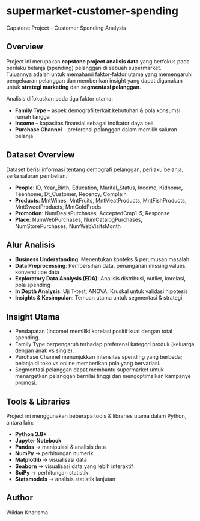 # supermarket-customer-spending
Capstone Project - Customer Spending Analysis

## Overview
Project ini merupakan **capstone project analisis data** yang berfokus pada perilaku belanja (spending) pelanggan di sebuah supermarket.  
Tujuannya adalah untuk memahami faktor-faktor utama yang memengaruhi pengeluaran pelanggan dan memberikan insight yang dapat digunakan untuk **strategi marketing** dan **segmentasi pelanggan**.

Analisis difokuskan pada tiga faktor utama:  
- **Family Type** – aspek demografi terkait kebutuhan & pola konsumsi rumah tangga  
- **Income** – kapasitas finansial sebagai indikator daya beli  
- **Purchase Channel** – preferensi pelanggan dalam memilih saluran belanja  

## Dataset Overview
Dataset berisi informasi tentang demografi pelanggan, perilaku belanja, serta saluran pembelian.
- **People**:
ID, Year_Birth, Education, Marital_Status, Income, Kidhome, Teenhome, Dt_Customer, Recency, Complain
- **Products**:
MntWines, MntFruits, MntMeatProducts, MntFishProducts, MntSweetProducts, MntGoldProds
- **Promotion**:
NumDealsPurchases, AcceptedCmp1-5, Response
- **Place**:
NumWebPurchases, NumCatalogPurchases, NumStorePurchases, NumWebVisitsMonth

## Alur Analisis
- **Business Understanding**:
Menentukan konteks & perumusan masalah
- **Data Preprocessing**:
Pembersihan data, penanganan missing values, konversi tipe data
- **Exploratory Data Analysis (EDA)**:
Analisis distribusi, outlier, korelasi, pola spending
- **In Depth Analysis**:
Uji T-test, ANOVA, Kruskal untuk validasi hipotesis
- **Insights & Kesimpulan**:
Temuan utama untuk segmentasi & strategi

## Insight Utama
- Pendapatan (Income) memiliki korelasi positif kuat dengan total spending.
- Family Type berpengaruh terhadap preferensi kategori produk (keluarga dengan anak vs single).
- Purchase Channel menunjukkan intensitas spending yang berbeda; belanja di toko vs online memberikan pola yang bervariasi.
- Segmentasi pelanggan dapat membantu supermarket untuk menargetkan pelanggan bernilai tinggi dan mengoptimalkan kampanye promosi.

## Tools & Libraries
Project ini menggunakan beberapa tools & libraries utama dalam Python, antara lain:
- **Python 3.8+**  
- **Jupyter Notebook**  
- **Pandas** → manipulasi & analisis data  
- **NumPy** → perhitungan numerik  
- **Matplotlib** → visualisasi data  
- **Seaborn** → visualisasi data yang lebih interaktif  
- **SciPy** → perhitungan statistik  
- **Statsmodels** → analisis statistik lanjutan

## Author
Wildan Kharisma
